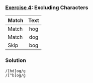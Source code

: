 ### [Exercise 4](https://regexone.com/lesson/excluding_characters): Excluding Characters

| Match | Text |
| ----- | :--: |
| Match | hog  |
| Match | dog  |
| Skip  | bog  |

### Solution

```
/[hd]og/g
/[^b]og/g
```

